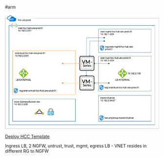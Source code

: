#arm

<img src="HCC-shared.png"/>

<a href='https://portal.azure.com/#create/Microsoft.Template/uri/https%3A%2F%2Fraw.githubusercontent.com%2Fphiltaylor%2Fhulcc-arm%2Fmaster%2Fhcc-deply.json'>Deploy HCC Template</a>
<p>Ingress LB, 2 NGFW, untrust, trust, mgmt, egress LB - VNET resides in different RG to NGFW</p>
